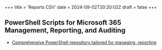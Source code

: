 +++
title = 'Reports CSV'
date = 2024-09-02T20:20:02Z
draft = false
+++


## PowerShell Scripts for Microsoft 365 Management, Reporting, and Auditing
- [Comprehensive PowerShell repository tailored for managing, reporting](https://github.com/admindroid-community/powershell-scripts)
